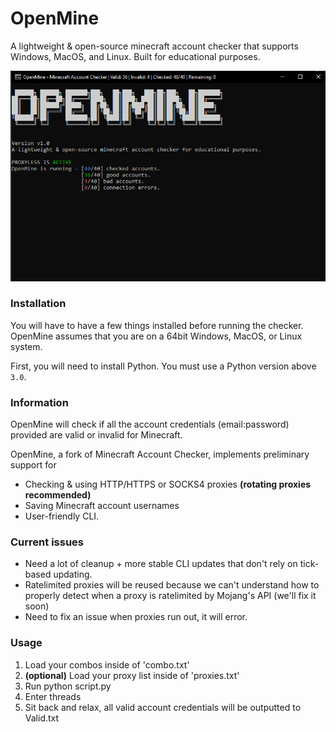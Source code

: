 # OpenMine
A lightweight & open-source minecraft account checker that supports Windows, MacOS, and Linux. Built for educational purposes.

![](img/checkgui.png)

### Installation

You will have to have a few things installed before running the checker. OpenMine assumes that you are on a 64bit Windows, MacOS, or Linux system.

First, you will need to install Python. You must use a Python version above `3.0`. 


### Information
OpenMine will check if all the account credentials (email:password) provided are valid or invalid for Minecraft.

OpenMine, a fork of Minecraft Account Checker, implements preliminary support for 
- Checking & using HTTP/HTTPS or SOCKS4 proxies **(rotating proxies recommended)**
- Saving Minecraft account usernames 
- User-friendly CLI.

### Current issues
- Need a lot of cleanup + more stable CLI updates that don't rely on tick-based updating. 
- Ratelimited proxies will be reused because we can't understand how to properly detect when a proxy is ratelimited by Mojang's API (we'll fix it soon)
- Need to fix an issue when proxies run out, it will error.

### Usage
1. Load your combos inside of 'combo.txt'
2. **(optional)** Load your proxy list inside of 'proxies.txt' 
3. Run python script.py
4. Enter threads
5. Sit back and relax, all valid account credentials will be outputted to Valid.txt

